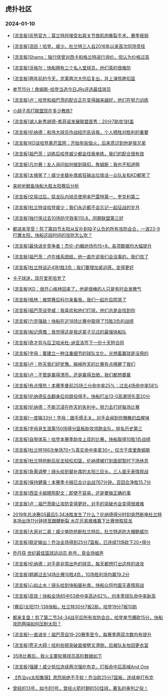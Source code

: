 ## 虎扑社区 
### 2024-01-10

+ [[流言板]灰熊官方：莫兰特将接受右肩关节唇肌肉撕裂手术，赛季报销](https://bbs.hupu.com/624146845.html)

+ [[流言板]泪目！哈登、威少、杜兰特三人自2016年以来首次同场竞技](https://bbs.hupu.com/624158288.html)

+ [[流言板]Shams：独行侠曾对西卡和格兰特进行询价，但认为价格过高](https://bbs.hupu.com/624158845.html)

+ [[流言板]沃格尔：快船拥有三个名人堂球员，他们真的很难防](https://bbs.hupu.com/624157271.html)

+ [[流言板]两年前的今天，克莱两次大伤后复出，并上演惊艳扣篮](https://bbs.hupu.com/624160185.html)

+ [单节15分！詹姆斯-哈登当选今日JRs评选最佳球员](https://bbs.hupu.com/624155221.html)

+ [[流言板]卢：哈登和祖巴茨的配合正在变得越来越好，他们在努力训练](https://bbs.hupu.com/624159270.html)

+ [小胡子吊打联盟现在多少教练?](https://bbs.hupu.com/624154019.html)

+ [[流言板]湖人新秀胡德-希菲诺发展联盟首秀：20分7助攻1封盖](https://bbs.hupu.com/624155218.html)

+ [[流言板]伦纳德：和伟大球员作战经历告诉我，个人牺牲对胜利的重要](https://bbs.hupu.com/624160141.html)

+ [[流言板]KD谈哈登离开篮网：开始有些恼火，后来意识到他是我兄弟](https://bbs.hupu.com/624154077.html)

+ [[流言板]祖巴茨：训练后哈登威少都会找我单练，我们的配合很有效](https://bbs.hupu.com/624157072.html)

+ [[流言板]凡尔赛！友人询问如何做到隔扣，詹姆斯：我也不知道啊](https://bbs.hupu.com/624154526.html)

+ [[流言板]太搞笑了！威少坐替补席疯狂输出垃圾话一众队友和KD都笑了](https://bbs.hupu.com/624152857.html)

+ [来听听鲸鱼快船大胜太阳赛后分析](https://bbs.hupu.com/624154555.html)

+ [[流言板]交易过后，猛龙队内球员使用率巴雷特第一，奎克利第二](https://bbs.hupu.com/624159890.html)

+ [[流言板]杜兰特谈哈登威少：我们永远都不会忘记一起征战的岁月](https://bbs.hupu.com/624153352.html)

+ [[流言板]独行侠过去10场防守效率110.8，同期联盟第三好](https://bbs.hupu.com/624158409.html)

+ [都进来享受！剪了第四节太阳从反扑到投子认负的所有攻防会合，一波23-9打爆太阳，快船这段时间的攻防怎么吹？](https://bbs.hupu.com/624156635.html)

+ [[流言板]最快进步竞争者！杰伦-约翰逊场均15+8，各项数据均大幅提升](https://bbs.hupu.com/624159949.html)

+ [[流言板]祖巴茨：卢在维系团结，他一直在说我们会没事的，我们信了](https://bbs.hupu.com/624158484.html)

+ [[流言板]杜兰特谈近4场1胜3负：我们要增加紧迫感，变得更好](https://bbs.hupu.com/624157860.html)

+ [卡子球迷，现在爱死哈登了](https://bbs.hupu.com/624157944.html)

+ [[流言板]KD：很开心格林回来了，他是很棒的人只是有时会发脾气](https://bbs.hupu.com/624152948.html)

+ [[流言板]格林：被禁赛后科尔来看我，我们一起在后院哭了](https://bbs.hupu.com/624143552.html)

+ [[流言板]祖巴茨谈登威：我喜欢和他们打球，他们总是会找到你](https://bbs.hupu.com/624152927.html)

+ [[流言板]力克强敌！快船在近18场比赛中取得了15胜3负的战绩](https://bbs.hupu.com/624151612.html)

+ [[流言板]船记感慨：我觉得这是我这辈子见过的最强快船队](https://bbs.hupu.com/624152147.html)

+ [[流言板]奇才将与后卫哈米杜-迪亚洛签下一份十天短合同](https://bbs.hupu.com/624159466.html)

+ [[流言板]字母：要建立一种注重细节的球队文化，光想着赢球是没用的](https://bbs.hupu.com/624159254.html)

+ [[流言板]卢：昨天我们好犹豫，输掉昨天的比赛有点唤醒了我们](https://bbs.hupu.com/624152519.html)

+ [[流言板]卢：不管是赢得漂亮，还是赢得丑陋，我们都想要赢](https://bbs.hupu.com/624157457.html)

+ [[流言板]有点慢热！本赛季曼前25场三分命中率25%；过去4场命中率58%](https://bbs.hupu.com/624153622.html)

+ [[流言板]伦纳德反击翻身后仰跳投得手，快船打出13-0高潮领先至20分](https://bbs.hupu.com/624150793.html)

+ [[流言板]伦纳德：不能沉浸在昨天的失利中，努力去打好每场比赛](https://bbs.hupu.com/624159938.html)

+ [[流言板]一度输33分！字母：跟手感无关，对手会闻到你懒散的血腥味](https://bbs.hupu.com/624158161.html)

+ [[流言板]字母哥生涯第150场得分篮板助攻领跑全队，排名历史第三](https://bbs.hupu.com/624159451.html)

+ [[流言板]自带体系！哈登本赛季助攻上双的比赛，快船取得10胜1负战绩](https://bbs.hupu.com/624152734.html)

+ [[流言板]杜兰特166次单场70+%真实命中率拿30+，仅次于库里詹姆斯](https://bbs.hupu.com/624153635.html)

+ [[流言板]杜兰特抢断后反击轻松扣篮，伦纳德被打到面部暂时下场休息](https://bbs.hupu.com/624151001.html)

+ [[流言板]急需调整！镜头给到替补席的太阳三巨头，三人面无表情观战](https://bbs.hupu.com/624151420.html)

+ [[流言板]保持健康！本赛季卡椒已合计出战767分钟，百回合净胜15.7分](https://bbs.hupu.com/624153892.html)

+ [[流言板]西亚卡姆晒照配文：即使不容易，还是要做正确的事](https://bbs.hupu.com/624160030.html)

+ [[流言板]卢：祖巴茨能让攻防变得更好，对手的突破也会变得很艰难](https://bbs.hupu.com/624158995.html)

+ [2019年总决赛G5最后5:34决胜发生了什么？伦纳德得分时刻突然断电杜兰特本场出场11分钟拼至跟腱断裂 水花兄弟艰难赢下比赛惨胜猛龙](https://bbs.hupu.com/624153061.html)

+ [[流言板]大哥对二弟！威少单防抢断杜兰特后，杜兰特追防大帽鲍威尔](https://bbs.hupu.com/624150129.html)

+ [[流言板]稳定输出！乔治全场得到25分7篮板，已连续11场砍下20+得分](https://bbs.hupu.com/624153702.html)

+ [乔丹获 世纪最佳篮球运动员 称号，竟全场嘘声](https://bbs.hupu.com/624154638.html)

+ [[流言板]伦纳德：对手是非常出色的球员，每天都想打出这样的进攻](https://bbs.hupu.com/624157221.html)

+ [[流言板]鹈鹕过去14场比赛10胜4负，10场胜利场均赢19.2分](https://bbs.hupu.com/624159812.html)

+ [[流言板]心如止水！镜头给到快船替补席，快船众将均面无表情观战](https://bbs.hupu.com/624151521.html)

+ [[流言板]高效！快船全场85中53命中率高达62%，创本季球队命中率新高](https://bbs.hupu.com/624153766.html)

+ [[赛后]太阳111-138快船，杜兰特30分7板2助，哈登19分7板10助](https://bbs.hupu.com/624151653.html)

+ [都来复盘！剪了第二节34-34战平后所有攻防会合，哈登单节爆砍15分，快船攻防两端如何压制太阳？](https://bbs.hupu.com/624154601.html)

+ [[流言板]一直进步！祖巴茨自19-20赛季至今，每赛季两双次数均有提升](https://bbs.hupu.com/624153836.html)

+ [[流言板]愿无大碍！哈利伯顿突破直接劈叉滑倒，后被队友抬回更衣室](https://bbs.hupu.com/624144552.html)

+ [35场比赛后，我火主要轮换球员高阶数据如下](https://bbs.hupu.com/624158612.html)

+ [[流言板]强硬！威少低位连续两次强吃布克，打板命中后高喊And One](https://bbs.hupu.com/624148261.html)

+ [【乔治vs太阳集锦】恩怨局绝不手软！乔治砍25分7篮板，连续单打布克](https://bbs.hupu.com/624152792.html)

+ [曾经的13号，如今的1号，曾经火箭时期的50佳球，著名的审判之投！](https://bbs.hupu.com/624158490.html)

